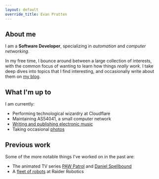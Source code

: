 ```yaml
---
layout: default
override_title: Evan Pratten
---
```

## About me

I am a **Software Developer**, specializing in *automation* and *computer networking*.

In my free time, I bounce around between a large collection of interests, with the common focus of wanting to learn how things *really work*. I take deep dives into topics that I find interesting, and occasionally write about them on [my blog](/blog).

## What I'm up to

I am currently:

- Performing technological wizardry at Cloudflare
- Maintaining AS54041, a small computer network
- [Writing and publishing electronic music](/music)
- Taking occasional [photos](/photography)

## Previous work

Some of the more notable things I've worked on in the past are:

- The animated TV series [PAW Patrol](https://www.imdb.com/title/tt3121722/) and [Daniel Spellbound](https://www.imdb.com/title/tt13983670/)
- A [fleet of robots](/robotics/5024) at Raider Robotics
